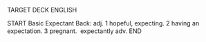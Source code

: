 TARGET DECK
ENGLISH

START
Basic
Expectant
Back: adj. 1 hopeful, expecting. 2 having an expectation. 3 pregnant.  expectantly adv.
END

